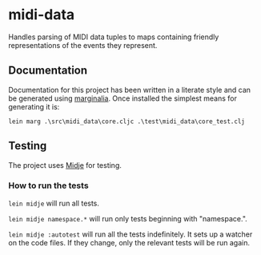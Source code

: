 # midi-data

Handles parsing of MIDI data tuples to maps containing friendly representations of the events they represent.

## Documentation

Documentation for this project has been written in a literate style and can be
generated using [marginalia](https://github.com/gdeer81/marginalia). Once
installed the simplest means for generating it is:
```
lein marg .\src\midi_data\core.cljc .\test\midi_data\core_test.clj
```

## Testing

The project uses [Midje](https://github.com/marick/Midje/) for testing.

### How to run the tests

`lein midje` will run all tests.

`lein midje namespace.*` will run only tests beginning with "namespace.".

`lein midje :autotest` will run all the tests indefinitely. It sets up a
watcher on the code files. If they change, only the relevant tests will be
run again.
